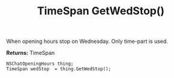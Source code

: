 ﻿---
uid: crmscript_ref_NSChatOpeningHours_GetWedStop
title: TimeSpan GetWedStop()
intellisense: NSChatOpeningHours.GetWedStop
keywords: NSChatOpeningHours, GetWedStop
so.topic: reference
---

When opening hours stop on Wednesday. Only time-part is used.

**Returns:** TimeSpan


```crmscript
NSChatOpeningHours thing;
TimeSpan wedStop  = thing.GetWedStop();
```


